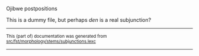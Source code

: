 
Ojibwe postpositions                           

This is a dummy file, but perhaps *den* is a real subjunction?

* * *

<small>This (part of) documentation was generated from [src/fst/morphology/stems/subjunctions.lexc](https://github.com/giellalt/lang-ciw/blob/main/src/fst/morphology/stems/subjunctions.lexc)</small>

---

